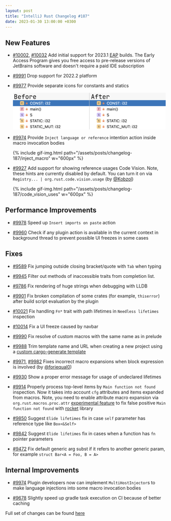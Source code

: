 ```yaml
---
layout: post
title: "IntelliJ Rust Changelog #187"
date: 2023-01-30 13:00:00 +0300
---
```



## New Features

* [#10002], [#10032] Add initial support for 2023.1 [EAP](https://www.jetbrains.com/resources/eap/) builds.
  The Early Access Program gives you free access to pre-release versions of JetBrains software
  and doesn't require a paid IDE subscription

* [#9991] Drop support for 2022.2 platform

* [#9977] Provide separate icons for constants and statics

  <img src="/assets/posts/changelog-187/new_const_icon_2.png" width="1044px"/>

* [#9974] Provide `Inject language or reference` intention action inside macro invocation bodies

  {% include gif-img.html path="/assets/posts/changelog-187/inject_macro" w="600px" %}

* [#9927] Add support for showing reference usages Code Vision. Note, these hints are currently disabled by default.
  You can turn it on via `Registry... | org.rust.code.vision.usage` (by [@Kobzol])

  {% include gif-img.html path="/assets/posts/changelog-187/code_vision_uses" w="600px" %}

## Performance Improvements

* [#9978] Speed up `Insert imports on paste` action

* [#9960] Check if any plugin action is available in the current context in background thread to prevent possible
  UI freezes in some cases

## Fixes

* [#9589] Fix jumping outside closing bracket/quote with `Tab` when typing

* [#9945] Filter out methods of inaccessible traits from completion list.

* [#9786] Fix rendering of huge strings when debugging with LLDB

* [#9901] Fix broken compilation of some crates (for example, `thiserror`) after build script evaluation by the plugin

* [#10021] Fix handling `Fn*` trait with path lifetimes in `Needless lifetimes` inspection

* [#10014] Fix a UI freeze caused by navbar

* [#9990] Fix resolve of custom macros with the same name as in prelude

* [#9988] Trim template name and URL when creating a new project using a [custom cargo-generate template]

* [#9971], [#9982] Fixes incorrect macro expansions when block expression is involved (by [@foriequal0])

* [#9930] Show a proper error message for usage of undeclared lifetimes

* [#9914] Properly process top-level items by `Main function not found` inspection. Now it takes into account
  `cfg` attributes and items expanded from macros.
  Note, you need to enable attribute macro expansion via `org.rust.macros.proc.attr` [experimental feature]
  to fix false positive `Main function not found` with [rocket](https://rocket.rs/) library

* [#9850] Suggest `Elide lifetimes` fix in case `self` parameter has reference type like `Box<&Self>`

* [#9842] Suggest `Elide lifetimes` fix in cases when a function has `fn` pointer parameters

* [#9472] Fix default generic arg subst if it refers to another generic param, for example `struct Bar<A = Foo, B = A>`

## Internal Improvements

* [#9974] Plugin developers now can implement `MultiHostInjector`s to make language injections into some macro invocation bodies

* [#9678] Slightly speed up gradle task execution on CI because of better caching

Full set of changes can be found [here](https://github.com/intellij-rust/intellij-rust/milestone/96?closed=1)

[custom cargo-generate template]: https://plugins.jetbrains.com/plugin/8182-rust/docs/rust-new-cargo-projects.html#cargo-generate
[experimental feature]: https://plugins.jetbrains.com/plugin/8182-rust/docs/rust-faq.html#experimental-features

[@Kobzol]: https://github.com/Kobzol
[@foriequal0]: https://github.com/foriequal0

[#9472]: https://github.com/intellij-rust/intellij-rust/pull/9472
[#9589]: https://github.com/intellij-rust/intellij-rust/pull/9589
[#9678]: https://github.com/intellij-rust/intellij-rust/pull/9678
[#9786]: https://github.com/intellij-rust/intellij-rust/pull/9786
[#9802]: https://github.com/intellij-rust/intellij-rust/pull/9802
[#9842]: https://github.com/intellij-rust/intellij-rust/pull/9842
[#9850]: https://github.com/intellij-rust/intellij-rust/pull/9850
[#9901]: https://github.com/intellij-rust/intellij-rust/pull/9901
[#9914]: https://github.com/intellij-rust/intellij-rust/pull/9914
[#9927]: https://github.com/intellij-rust/intellij-rust/pull/9927
[#9930]: https://github.com/intellij-rust/intellij-rust/pull/9930
[#9945]: https://github.com/intellij-rust/intellij-rust/pull/9945
[#9960]: https://github.com/intellij-rust/intellij-rust/pull/9960
[#9971]: https://github.com/intellij-rust/intellij-rust/pull/9971
[#9974]: https://github.com/intellij-rust/intellij-rust/pull/9974
[#9977]: https://github.com/intellij-rust/intellij-rust/pull/9977
[#9978]: https://github.com/intellij-rust/intellij-rust/pull/9978
[#9982]: https://github.com/intellij-rust/intellij-rust/pull/9982
[#9988]: https://github.com/intellij-rust/intellij-rust/pull/9988
[#9990]: https://github.com/intellij-rust/intellij-rust/pull/9990
[#9991]: https://github.com/intellij-rust/intellij-rust/pull/9991
[#10002]: https://github.com/intellij-rust/intellij-rust/pull/10002
[#10014]: https://github.com/intellij-rust/intellij-rust/pull/10014
[#10021]: https://github.com/intellij-rust/intellij-rust/pull/10021
[#10032]: https://github.com/intellij-rust/intellij-rust/pull/10032
